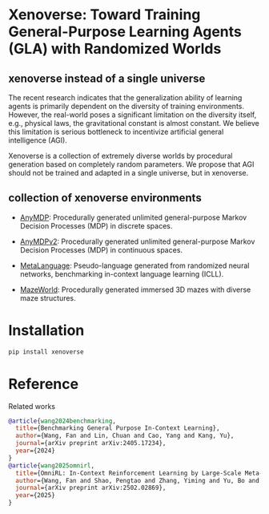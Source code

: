# Xenoverse: Toward Training General-Purpose Learning Agents (GLA) with Randomized Worlds

## xenoverse instead of a single universe

The recent research indicates that the generalization ability of learning agents is primarily dependent on the diversity of training environments. However, the real-world poses a significant limitation on the diversity itself, e.g., physical laws, the gravitational constant is almost constant. We believe this limitation is serious bottleneck to incentivize artificial general intelligence (AGI).

Xenoverse is a collection of extremely diverse worlds by procedural generation based on completely random parameters. We propose that AGI should not be trained and adapted in a single universe, but in xenoverse.

## collection of xenoverse environments

- [AnyMDP](xenoverse/anymdp): Procedurally generated unlimited general-purpose Markov Decision Processes (MDP) in discrete spaces.

- [AnyMDPv2](xenoverse/anymdpv2): Procedurally generated unlimited general-purpose Markov Decision Processes (MDP) in continuous spaces.

- [MetaLanguage](xenoverse/metalang): Pseudo-language generated from randomized neural networks, benchmarking in-context language learning (ICLL).

- [MazeWorld](xenoverse/mazeworld): Procedurally generated immersed 3D mazes with diverse maze structures.

# Installation

```bash
pip install xenoverse
```

# Reference
Related works
```bibtex
@article{wang2024benchmarking,
  title={Benchmarking General Purpose In-Context Learning},
  author={Wang, Fan and Lin, Chuan and Cao, Yang and Kang, Yu},
  journal={arXiv preprint arXiv:2405.17234},
  year={2024}
}
@article{wang2025omnirl,
  title={OmniRL: In-Context Reinforcement Learning by Large-Scale Meta-Training in Randomized Worlds},
  author={Wang, Fan and Shao, Pengtao and Zhang, Yiming and Yu, Bo and Liu, Shaoshan and Ding, Ning and Cao, Yang and Kang, Yu and Wang, Haifeng},
  journal={arXiv preprint arXiv:2502.02869},
  year={2025}
}
```
